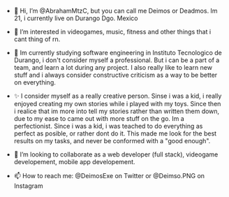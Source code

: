 - 👋 Hi, I’m @AbrahamMtzC, but you can call me Deimos or Deadmos. Im 21, i currently live on Durango Dgo. Mexico

- 👀 I’m interested in videogames, music, fitness and other things that i cant thing of rn. 

- 🌱 Im currently studying software engineering in Instituto Tecnologico de Durango, i don't consider myself a professional. But i can be a part of a team, and learn a lot during any project. I also really like to learn new stuff and i always consider constructive criticism as a way to be better on everything.

- ✨ I consider myself as a really creative person. Sinse i was a kid, i really enjoyed creating my own stories while i played with my toys. Since then i realice that im more into tell my stories rather than written them down, due to my ease to came out with more stuff on the go. Im a perfectionist. Since i was a kid, i was teached to do everything as perfect as posible, or rather dont do it. This made me look for the best results on my tasks, and never be conformed with a "good enough".

- 💞️ I’m looking to collaborate as a web developer (full stack), videogame developement, mobile app developement.

- 📫 How to reach me: @DeimosExe on Twitter or @Deimso.PNG on Instagram

<!---
AbrahamMtzC/AbrahamMtzC is a ✨ special ✨ repository because its `README.md` (this file) appears on your GitHub profile.
You can click the Preview link to take a look at your changes.
--->
